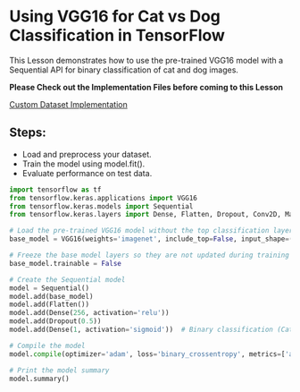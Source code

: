 # Using VGG16 for Cat vs Dog Classification in TensorFlow

This Lesson demonstrates how to use the pre-trained VGG16 model with a Sequential API for binary classification of cat and dog images.

**Please Check out the Implementation Files before coming to this Lesson**

[Custom Dataset Implementation](CNN_custom_dataset.md)

## Steps:
- Load and preprocess your dataset.
- Train the model using model.fit().
- Evaluate performance on test data.



```python
import tensorflow as tf
from tensorflow.keras.applications import VGG16
from tensorflow.keras.models import Sequential
from tensorflow.keras.layers import Dense, Flatten, Dropout, Conv2D, MaxPooling2D

# Load the pre-trained VGG16 model without the top classification layers
base_model = VGG16(weights='imagenet', include_top=False, input_shape=(224, 224, 3))

# Freeze the base model layers so they are not updated during training
base_model.trainable = False

# Create the Sequential model
model = Sequential()
model.add(base_model)
model.add(Flatten())
model.add(Dense(256, activation='relu'))
model.add(Dropout(0.5))
model.add(Dense(1, activation='sigmoid'))  # Binary classification (Cat vs Dog)

# Compile the model
model.compile(optimizer='adam', loss='binary_crossentropy', metrics=['accuracy'])

# Print the model summary
model.summary()
```